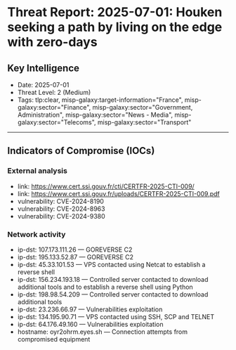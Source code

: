 # Threat Report: 2025-07-01: Houken seeking a path by living on the edge with zero-days


## Key Intelligence
* Date: 2025-07-01
* Threat Level: 2 (Medium)
* Tags: tlp:clear, misp-galaxy:target-information="France", misp-galaxy:sector="Finance", misp-galaxy:sector="Government, Administration", misp-galaxy:sector="News - Media", misp-galaxy:sector="Telecoms", misp-galaxy:sector="Transport"

---

## Indicators of Compromise (IOCs)
### External analysis
* link: https://www.cert.ssi.gouv.fr/cti/CERTFR-2025-CTI-009/
* link: https://www.cert.ssi.gouv.fr/uploads/CERTFR-2025-CTI-009.pdf
* vulnerability: CVE-2024-8190
* vulnerability: CVE-2024-8963
* vulnerability: CVE-2024-9380

### Network activity
* ip-dst: 107.173.111.26 — GOREVERSE C2
* ip-dst: 195.133.52.87 — GOREVERSE C2
* ip-dst: 45.33.101.53 — VPS contacted using Netcat to establish a reverse shell
* ip-dst: 156.234.193.18 — Controlled server contacted to download additional tools and to establish a reverse shell using Python
* ip-dst: 198.98.54.209 — Controlled server contacted to download additional tools
* ip-dst: 23.236.66.97 — Vulnerabilities exploitation
* ip-dst: 134.195.90.71 — VPS contacted using SSH, SCP and TELNET
* ip-dst: 64.176.49.160 — Vulnerabilities exploitation
* hostname: oyr2ohrm.eyes.sh — Connection attempts from compromised equipment

